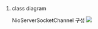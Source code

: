 
1. class diagram
   
   NioServerSocketChannel 구성 
   ![](https://opendevelopergroup.github.io/assets/NioServerSocketChannel_Diagram.png)
    
    
